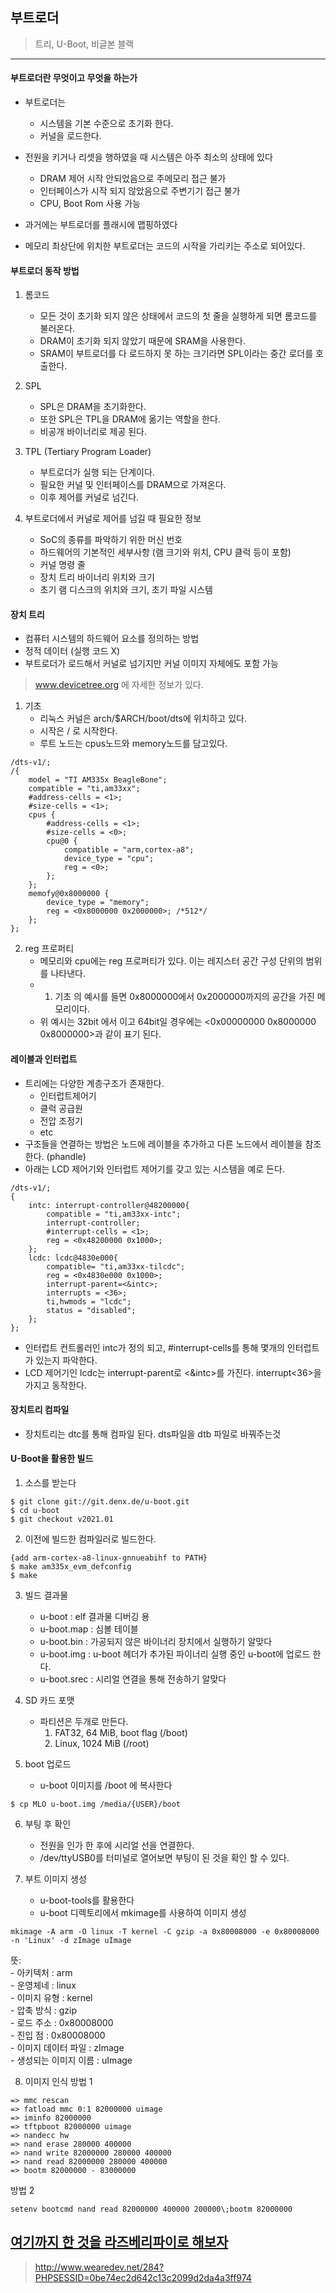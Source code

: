 ## 부트로더

> 트리, U-Boot, 비글본 블랙
---
#### 부트로더란 무엇이고 무엇을 하는가
- 부트로더는
    - 시스템을 기본 수준으로 초기화 한다.
    - 커널을 로드한다.

- 전원을 키거나 리셋을 행하였을 때 시스템은 아주 최소의 상태에 있다
    - DRAM 제어 시작 안되었음으로 주메모리 접근 불가
    - 인터페이스가 시작 되지 않았음으로 주변기기 접근 불가
    - CPU, Boot Rom 사용 가능

- 과거에는 부트로더를 플래시에 맵핑하였다
- 메모리 최상단에 위치한 부트로더는 코드의 시작을 가리키는 주소로 되어있다.

#### 부트로더 동작 방법
1. 롬코드
    - 모든 것이 초기화 되지 않은 상태에서 코드의 첫 줄을 실행하게 되면 롬코드를 불러온다.
    - DRAM이 초기화 되지 않았기 때문에 SRAM을 사용한다.
    - SRAM이 부트로더를 다 로드하지 못 하는 크기라면 SPL이라는 중간 로더를 호출한다.
2. SPL
    - SPL은 DRAM을 초기화한다.
    - 또한 SPL은 TPL을 DRAM에 옮기는 역할을 한다.
    - 비공개 바이너리로 제공 된다.

3. TPL (Tertiary Program Loader)
    - 부트로더가 실행 되는 단계이다.
    - 필요한 커널 및 인터페이스를 DRAM으로 가져온다.
    - 이후 제어를 커널로 넘긴다.

4. 부트로더에서 커널로 제어를 넘길 때 필요한 정보
    - SoC의 종류를 파악하기 위한 머신 번호
    - 하드웨어의 기본적인 세부사항 (램 크기와 위치, CPU 클럭 등이 포함)
    - 커널 명령 줄
    - 장치 트리 바이너리 위치와 크기
    - 초기 램 디스크의 위치와 크기, 초기 파일 시스템

#### 장치 트리
- 컴퓨터 시스템의 하드웨어 요소를 정의하는 방법
- 정적 데이터 (실행 코드 X)
- 부트로더가 로드해서 커널로 넘기지만 커널 이미지 자체에도 포함 가능
> www.devicetree.org 에 자세한 정보가 있다.

1. 기초
    - 리눅스 커널은 arch/$ARCH/boot/dts에 위치하고 있다.
    - 시작은 / 로 시작한다.
    - 루트 노드는 cpus노드와 memory노드를 담고있다.
```
/dts-v1/;
/{
    model = "TI AM335x BeagleBone";
    compatible = "ti,am33xx";
    #address-cells = <1>;
    #size-cells = <1>;
    cpus {
        #address-cells = <1>;
        #size-cells = <0>;
        cpu@0 {
            compatible = "arm,cortex-a8";
            device_type = "cpu";
            reg = <0>;
        };
    };
    memofy@0x8000000 {
        device_type = "memory";
        reg = <0x8000000 0x2000000>; /*512*/
    };
};
```

2. reg 프로퍼티
    - 메모리와 cpu에는 reg 프로퍼티가 있다. 이는 레지스터 공간 구성 단위의 범위를 나타낸다.
    - 1. 기초 의 예시를 들면 0x8000000에서 0x2000000까지의 공간을 가진 메모리이다.
    - 위 예시는 32bit 에서 이고 64bit일 경우에는 <0x00000000 0x8000000 0x8000000>과 같이 표기 된다.


#### 레이블과 인터럽트
- 트리에는 다양한 계층구조가 존재한다.
    - 인터럽트제어기
    - 클럭 공급원
    - 전압 조정기
    - etc
- 구조들을 연결하는 방법은 노드에 레이블을 추가하고 다른 노드에서 레이블을 참조한다. (phandle)
- 아래는 LCD 제어기와 인터럽트 제어기를 갖고 있는 시스템을 예로 든다.
```
/dts-v1/;
{
    intc: interrupt-controller@48200000{
        compatible = "ti,am33xx-intc";
        interrupt-controller;
        #interrupt-cells = <1>;
        reg = <0x48200000 0x1000>;
    };
    lcdc: lcdc@4830e000{
        compatible= "ti,am33xx-tilcdc";
        reg = <0x4830e000 0x1000>;
        interrupt-parent=<&intc>;
        interrupts = <36>;
        ti,hwmods = "lcdc";
        status = "disabled";
    };
};
```
- 인터럽트 컨트롤러인 intc가 정의 되고, #interrupt-cells를 통해 몇개의 인터럽트가 있는지 파악한다.
- LCD 제어기인 lcdc는 interrupt-parent로 <&intc>를 가진다. interrupt<36>을 가지고 동작한다.

#### 장치트리 컴파일
- 장치트리는 dtc를 통해 컴파일 된다. dts파일을 dtb 파일로 바꿔주는것

#### U-Boot을 활용한 빌드
1. 소스를 받는다
```
$ git clone git://git.denx.de/u-boot.git
$ cd u-boot
$ git checkout v2021.01
```

2. 이전에 빌드한 컴파일러로 빌드한다.
```
{add arm-cortex-a8-linux-gnnueabihf to PATH}
$ make am335x_evm_defconfig
$ make
```

3. 빌드 결과물
    - u-boot : elf 결과물 디버깅 용
    - u-boot.map : 심볼 테이블
    - u-boot.bin : 가공되지 않은 바이너리 장치에서 실행하기 알맞다
    - u-boot.img : u-boot 헤더가 추가된 파이너리 실행 중인 u-boot에 업로드 한다.
    - u-boot.srec : 시리얼 연결을 통해 전송하기 알맞다  

4. SD 카드 포맷
    - 파티션은 두개로 만든다.
        1. FAT32, 64 MiB, boot flag (/boot)
        2. Linux, 1024 MiB (/root)

5. boot 업로드
    - u-boot 이미지를 /boot 에 복사한다
```
$ cp MLO u-boot.img /media/{USER}/boot
```

6. 부팅 후 확인
    - 전원을 인가 한 후에 시리얼 선을 연결한다.
    - /dev/ttyUSB0를 터미널로 열어보면 부팅이 된 것을 확인 할 수 있다.

7. 부트 이미지 생성
    - u-boot-tools를 활용한다 
    - u-boot 디렉토리에서 mkimage를 사용하여 이미지 생성
```
mkimage -A arm -O linux -T kernel -C gzip -a 0x80008000 -e 0x80008000 -n 'Linux' -d zImage uImage
```
뜻:   
    - 아키텍처 : arm  
    - 운영체네 : linux  
    - 이미지 유형 : kernel  
    - 압축 방식 : gzip  
    - 로드 주소 : 0x80008000  
    - 진입 점 : 0x80008000  
    - 이미지 데이터 파일 : zImage  
    - 생성되는 이미지 이름 : uImage  

8. 이미지 인식
방법 1
```
=> mmc rescan
=> fatload mmc 0:1 82000000 uimage
=> iminfo 82000000
=> tftpboot 82000000 uimage
=> nandecc hw
=> nand erase 280000 400000
=> nand write 82000000 280000 400000
=> nand read 82000000 280000 400000
=> bootm 82000000 - 83000000
```
방법 2
```
setenv bootcmd nand read 82000000 400000 200000\;bootm 82000000
```

## [여기까지 한 것을 라즈베리파이로 해보자](./practice.md)
> http://www.wearedev.net/284?PHPSESSID=0be74ec2d642c13c2099d2da4a3ff974

